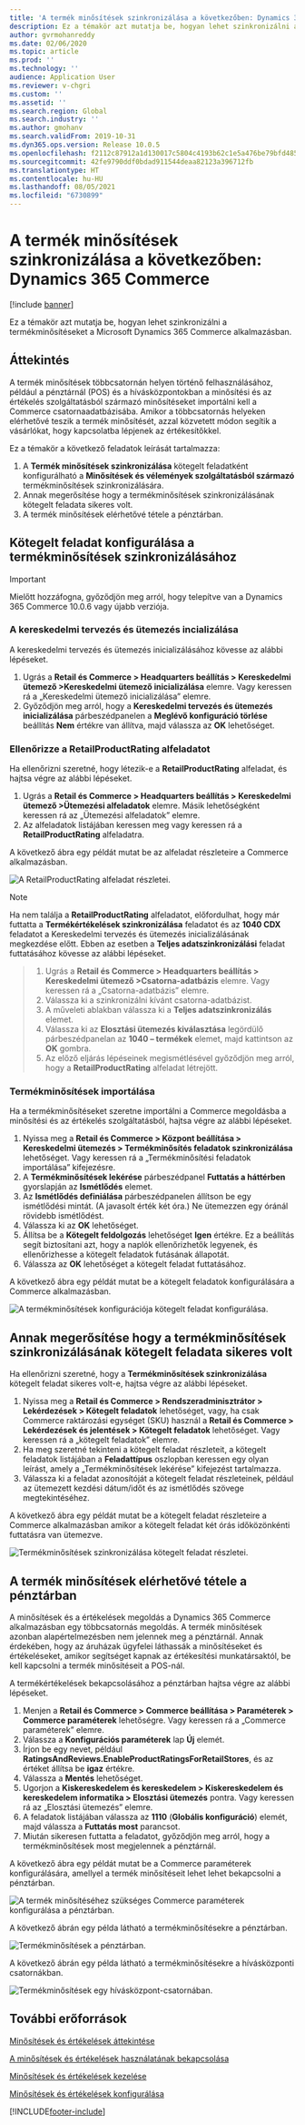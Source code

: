 ```yaml
---
title: 'A termék minősítések szinkronizálása a következőben: Dynamics 365 Commerce'
description: Ez a témakör azt mutatja be, hogyan lehet szinkronizálni a termékminősítéseket a Microsoft Dynamics 365 Commerce alkalmazásban.
author: gvrmohanreddy
ms.date: 02/06/2020
ms.topic: article
ms.prod: ''
ms.technology: ''
audience: Application User
ms.reviewer: v-chgri
ms.custom: ''
ms.assetid: ''
ms.search.region: Global
ms.search.industry: ''
ms.author: gmohanv
ms.search.validFrom: 2019-10-31
ms.dyn365.ops.version: Release 10.0.5
ms.openlocfilehash: f2112c87912a1d130017c5804c4193b62c1e5a476be79bfd485640ec98b42f77
ms.sourcegitcommit: 42fe9790ddf0bdad911544deaa82123a396712fb
ms.translationtype: HT
ms.contentlocale: hu-HU
ms.lasthandoff: 08/05/2021
ms.locfileid: "6730899"
---
```

# <a name="sync-product-ratings-in-dynamics-365-commerce"></a>A termék minősítések szinkronizálása a következőben: Dynamics 365 Commerce

[!include [banner](includes/banner.md)]

Ez a témakör azt mutatja be, hogyan lehet szinkronizálni a termékminősítéseket a Microsoft Dynamics 365 Commerce alkalmazásban.

## <a name="overview"></a>Áttekintés

A termék minősítések többcsatornán helyen történő felhasználásához, például a pénztárnál (POS) és a hívásközpontokban a minősítési és az értékelés szolgáltatásból származó minősítéseket importálni kell a Commerce csatornaadatbázisába. Amikor a többcsatornás helyeken elérhetővé teszik a termék minősítését, azzal közvetett módon segítik a vásárlókat, hogy kapcsolatba lépjenek az értékesítőkkel.

Ez a témakör a következő feladatok leírását tartalmazza:

1. A **Termék minősítések szinkronizálása** kötegelt feladatként konfigurálható a **Minősítések és vélemények szolgáltatásból származó** termékminősítések szinkronizálására.
1. Annak megerősítése hogy a termékminősítések szinkronizálásának kötegelt feladata sikeres volt.
1. A termék minősítések elérhetővé tétele a pénztárban.

## <a name="configure-a-batch-job-to-synchronize-product-ratings"></a>Kötegelt feladat konfigurálása a termékminősítések szinkronizálásához

> [!IMPORTANT]
> Mielőtt hozzáfogna, győződjön meg arról, hogy telepítve van a Dynamics 365 Commerce 10.0.6 vagy újabb verziója.

### <a name="initialize-the-commerce-scheduler"></a>A kereskedelmi tervezés és ütemezés incializálása

A kereskedelmi tervezés és ütemezés inicializálásához kövesse az alábbi lépéseket.

1. Ugrás a **Retail és Commerce \> Headquarters beállítás \> Kereskedelmi ütemező  \>Kereskedelmi ütemező inicializálása** elemre. Vagy keressen rá a „Kereskedelmi ütemező inicializálása” elemre.
1. Győződjön meg arról, hogy a **Kereskedelmi tervezés és ütemezés inicializálása** párbeszédpanelen a **Meglévő konfiguráció törlése** beállítás **Nem** értékre van állítva, majd válassza az **OK** lehetőséget.

### <a name="verify-the-retailproductrating-subjob"></a>Ellenőrizze a RetailProductRating alfeladatot

Ha ellenőrizni szeretné, hogy létezik-e a **RetailProductRating** alfeladat, és hajtsa végre az alábbi lépéseket.

1. Ugrás a **Retail és Commerce \> Headquarters beállítás \> Kereskedelmi ütemező  \>Ütemezési alfeladatok** elemre. Másik lehetőségként keressen rá az „Ütemezési alfeladatok” elemre.
1. Az alfeladatok listájában keressen meg vagy keressen rá a **RetailProductRating** alfeladatra.

A következő ábra egy példát mutat be az alfeladat részleteire a Commerce alkalmazásban.

![A RetailProductRating alfeladat részletei.](media/rnr-hq-ratings-sub-job.png)

> [!NOTE]
> Ha nem találja a **RetailProductRating** alfeladatot, előfordulhat, hogy már futtatta a **Termékértékelések szinkronizálása** feladatot és az **1040 CDX** feladatot a Kereskedelmi tervezés és ütemezés inicializálásának megkezdése előtt. Ebben az esetben a **Teljes adatszinkronizálási** feladat futtatásához kövesse az alábbi lépéseket.

> 1. Ugrás a **Retail és Commerce \> Headquarters beállítás \> Kereskedelmi ütemező  \>Csatorna-adatbázis** elemre. Vagy keressen rá a „Csatorna-adatbázis” elemre.
> 1. Válassza ki a szinkronizálni kívánt csatorna-adatbázist.
> 1. A műveleti ablakban válassza ki a **Teljes adatszinkronizálás** elemet.
> 1. Válassza ki az **Elosztási ütemezés kiválasztása** legördülő párbeszédpanelan az **1040 – termékek** elemet, majd kattintson az **OK** gombra.
> 1. Az előző eljárás lépéseinek megismétlésével győződjön meg arról, hogy a **RetailProductRating** alfeladat létrejött.

### <a name="import-product-ratings"></a>Termékminősítések importálása

Ha a termékminősítéseket szeretne importálni a Commerce megoldásba a minősítési és az értékelés szolgáltatásból, hajtsa végre az alábbi lépéseket.

1. Nyissa meg a **Retail és Commerce \> Központ beállítása \> Kereskedelmi ütemezés \> Termékminősítés feladatok szinkronizálása** lehetőséget. Vagy keressen rá a „Termékminősítési feladatok importálása” kifejezésre.
1. A **Termékminősítések lekérése** párbeszédpanel **Futtatás a háttérben** gyorslapján az **Ismétlődés** elemet.
1. Az **Ismétlődés definiálása** párbeszédpanelen állítson be egy ismétlődési mintát. (A javasolt érték két óra.) Ne ütemezzen egy óránál rövidebb ismétlődést.
1. Válassza ki az **OK** lehetőséget.
1. Állítsa be a **Kötegelt feldolgozás** lehetőséget **Igen** értékre. Ez a beállítás segít biztosítani azt, hogy a naplók ellenőrizhetők legyenek, és ellenőrizhesse a kötegelt feladatok futásának állapotát.
1. Válassza az **OK** lehetőséget a kötegelt feladat futtatásához.

A következő ábra egy példát mutat be a kötegelt feladatok konfigurálására a Commerce alkalmazásban.

![A termékminősítések konfigurációja kötegelt feladat konfigurálása.](media/rnr-hq-batchjob-recurrence.png)

## <a name="verify-that-the-batch-job-for-product-rating-synchronization-was-successful"></a>Annak megerősítése hogy a termékminősítések szinkronizálásának kötegelt feladata sikeres volt

Ha ellenőrizni szeretné, hogy a **Termékminősítések szinkronizálása** kötegelt feladat sikeres volt-e, hajtsa végre az alábbi lépéseket.

1. Nyissa meg a **Retail és Commerce \> Rendszeradminisztrátor \> Lekérdezések \> Kötegelt feladatok** lehetőséget, vagy, ha csak Commerce raktározási egységet (SKU) használ a **Retail és Commerce \> Lekérdezések és jelentések \> Kötegelt feladatok** lehetőséget. Vagy keressen rá a „kötegelt feladatok” elemre.
1. Ha meg szeretné tekinteni a kötegelt feladat részleteit, a kötegelt feladatok listájában a **Feladattípus** oszlopban keressen egy olyan leírást, amely a „Termékminősítések lekérése” kifejezést tartalmazza.
1. Válassza ki a feladat azonosítóját a kötegelt feladat részleteinek, például az ütemezett kezdési dátum/időt és az ismétlődés szövege megtekintéséhez.

A következő ábra egy példát mutat be a kötegelt feladat részleteire a Commerce alkalmazásban amikor a kötegelt feladat két órás időközönkénti futtatásra van ütemezve.

![Termékminősítések szinkronizálása kötegelt feladat részletei.](media/rnr-hq-batchjob-status-checking.png)

## <a name="make-product-ratings-available-at-the-pos"></a>A termék minősítések elérhetővé tétele a pénztárban

A minősítések és a értékelések megoldás a Dynamics 365 Commerce alkalmazásban egy többcsatornás megoldás. A termék minősítések azonban alapértelmezésben nem jelennek meg a pénztárnál. Annak érdekében, hogy az áruházak ügyfelei láthassák a minősítéseket és értékeléseket, amikor segítséget kapnak az értékesítési munkatársaktól, be kell kapcsolni a termék minősítéseit a POS-nál.

A termékértékelések bekapcsolásához a pénztárban hajtsa végre az alábbi lépéseket.

1. Menjen a **Retail és Commerce \> Commerce beállítása \> Paraméterek \> Commerce paraméterek** lehetőségre. Vagy keressen rá a „Commerce paraméterek” elemre.
1. Válassza a **Konfigurációs paraméterek** lap **Új** elemét.
1. Írjon be egy nevet, például **RatingsAndReviews.EnableProductRatingsForRetailStores**, és az értéket állítsa be **igaz** értékre.
1. Válassza a **Mentés** lehetőséget.
1. Ugorjon a **Kiskereskedelem és kereskedelem \> Kiskereskedelem és kereskedelem informatika \> Elosztási ütemezés** pontra. Vagy keressen rá az „Elosztási ütemezés” elemre.
1. A feladatok listájában válassza az **1110** (**Globális konfiguráció**) elemét, majd válassza a **Futtatás most** parancsot.
1. Miután sikeresen futtatta a feladatot, győződjön meg arról, hogy a termékminősítések most megjelennek a pénztárnál.

A következő ábra egy példát mutat be a Commerce paraméterek konfigurálására, amellyel a termék minősítéseit lehet lehet bekapcsolni a pénztárban.

![A termék minősítéséhez szükséges Commerce paraméterek konfigurálása a pénztárban.](media/rnr-hq-enable-ratings-in-pos.png)

A következő ábrán egy példa látható a termékminősítésekre a pénztárban.

![Termékminősítések a pénztárban.](media/rnr-pos-catalog-ratings.png)

A következő ábrán egy példa látható a termékminősítésekre a hívásközponti csatornákban.

![Termékminősítések egy hívásközpont-csatornában.](media/rnr-call-center-ratings.png)

## <a name="additional-resources"></a>További erőforrások

[Minősítések és értékelések áttekintése](ratings-reviews-overview.md)

[A minősítések és értékelések használatának bekapcsolása](opt-in-ratings-reviews.md)

[Minősítések és értékelések kezelése](manage-reviews.md)

[Minősítések és értékelések konfigurálása](configure-ratings-reviews.md)


[!INCLUDE[footer-include](../includes/footer-banner.md)]